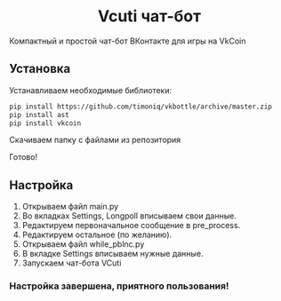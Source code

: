 <h1 align="center">Vcuti чат-бот</h1>
Компактный и простой чат-бот ВКонтакте для игры на VkCoin

## Установка
Устанавливаем необходимые библиотеки:
```sh
pip install https://github.com/timoniq/vkbottle/archive/master.zip
pip install ast
pip install vkcoin
```
Скачиваем папку с файлами из репозитория

Готово!
## Настройка
1) Открываем файл main.py
2) Во вкладках Settings, Longpoll вписываем свои данные.
3) Редактируем первоначальное сообщение в pre_process.
4) Редактируем остальное (по желанию).
5) Открываем файл while_pblnc.py
6) В вкладке Settings вписываем нужные данные.
7) Запускаем чат-бота VCuti

### Настройка завершена, приятного пользования!
